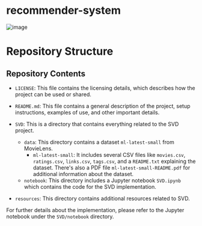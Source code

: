 # recommender-system

![image](https://github.com/tnathu-ai/recommender-system/assets/72063833/4108543a-7b27-46d9-9257-5072e6967255)

# Repository Structure

## Repository Contents

- `LICENSE`: This file contains the licensing details, which describes how the project can be used or shared.
- `README.md`: This file contains a general description of the project, setup instructions, examples of use, and other important details.

- `SVD`: This is a directory that contains everything related to the SVD project.

  - `data`: This directory contains a dataset `ml-latest-small` from MovieLens.
    - `ml-latest-small`: It includes several CSV files like `movies.csv`, `ratings.csv`, `links.csv`, `tags.csv`, and a `README.txt` explaining the dataset. There's also a PDF file `ml-latest-small-README.pdf` for additional information about the dataset.
  - `notebook`: This directory includes a Jupyter notebook `SVD.ipynb` which contains the code for the SVD implementation.

- `resources`: This directory contains additional resources related to SVD.

For further details about the implementation, please refer to the Jupyter notebook under the `SVD/notebook` directory.
